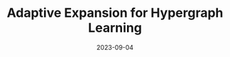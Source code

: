 ---
title: "Adaptive Expansion for Hypergraph Learning"
collection: publications
permalink: /publication/AdE
excerpt: 'In this work, we propose a novel a novel CE-based **Ad**aptive **E**xpansion method called **AdE** to expand hypergraphs into weighted graphs that preserve the higher-order hypergraph structure information.'
date: 2023-09-04
venue: "Under Review"   
---
